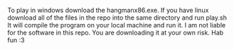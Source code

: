 To play in windows download the hangmanx86.exe. If you have linux download all of the files in the repo into the same directory and run play.sh It will compile the program on your local machine and run it. 
I am not liable for the software in this repo. You are downloading it at your own risk.
Hab fun :3 
